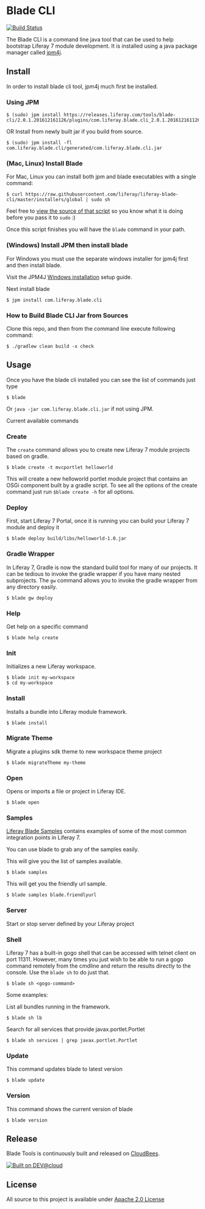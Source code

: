 # Blade CLI

[![Build Status](https://liferay-test-01.ci.cloudbees.com/job/liferay-blade-cli/badge/icon)](https://liferay-test-01.ci.cloudbees.com/job/liferay-blade-cli/)

The Blade CLI is a command line java tool that can be used to help bootstrap Liferay 7 module development.  It is installed using a java package manager called [jpm4j](https://www.jpm4j.org).

## Install 

In order to install blade cli tool, jpm4j much first be installed.

### Using JPM

```
$ (sudo) jpm install https://releases.liferay.com/tools/blade-cli/2.0.1.201612161126/plugins/com.liferay.blade.cli_2.0.1.201612161126.jar
```

OR Install from newly built jar if you build from source.

```
$ (sudo) jpm install -fl com.liferay.blade.cli/generated/com.liferay.blade.cli.jar
```


### (Mac, Linux) Install Blade
For Mac, Linux you can install both jpm and blade executables with a single command:

```
$ curl https://raw.githubusercontent.com/liferay/liferay-blade-cli/master/installers/global | sudo sh
```
Feel free to [view the source of that script](https://github.com/liferay/liferay-blade-cli/blob/master/installers/global) so you know what it is doing before you pass it to `sudo` :)

Once this script finishes you will have the `blade` command in your path.

### (Windows) Install JPM then install blade
For Windows you must use the separate windows installer for jpm4j first and then install blade.

Visit the JPM4J [Windows installation](https://www.jpm4j.org/#!/md/windows) setup guide.

Next install blade
```
$ jpm install com.liferay.blade.cli
```

### How to Build Blade CLI Jar from Sources

Clone this repo, and then from the command line execute following command:

```
$ ./gradlew clean build -x check
```

## Usage

Once you have the blade cli installed you can see the list of commands just type
```
$ blade
```

Or ```java -jar com.liferay.blade.cli.jar``` if not using JPM.

Current available commands

### Create

The ```create``` command allows you to create new Liferay 7 module projects based on gradle.

```
$ blade create -t mvcportlet helloworld 
```

This will create a new helloworld portlet module project that contains an OSGi component built by a gradle script.
 To see all the options of the create command just run ```$blade create -h``` for all options.

### Deploy

First, start Liferay 7 Portal, once it is running you can build your Liferay 7 module and deploy it

```
$ blade deploy build/libs/helloworld-1.0.jar
```

### Gradle Wrapper

In Liferay 7, Gradle is now the standard build tool for many of our projects.  It can be tedious to invoke the gradle wrapper if you have many nested subprojects.
The ```gw``` command allows you to invoke the gradle wrapper from any directory easily.

```
$ blade gw deploy 
```

###  Help

Get help on a specific command

```
$ blade help create 
```

###  Init

Initializes a new Liferay workspace.

```
$ blade init my-workspace
$ cd my-workspace
```

### Install

Installs a bundle into Liferay module framework.

```
$ blade install  
```

### Migrate Theme

Migrate a plugins sdk theme to new workspace theme project

```
$ blade migrateTheme my-theme 
```

### Open   

Opens or imports a file or project in Liferay IDE.

```
$ blade open 
```

###  Samples

[Liferay Blade Samples](https://github.com/liferay/liferay-blade-samples) contains examples of some of the most common integration points in Liferay 7.

You can use blade to grab any of the samples easily.

This will give you the list of samples available.

```
$ blade samples 
```

This will get you the friendly url sample.

```
$ blade samples blade.friendlyurl 
```

### Server 

Start or stop server defined by your Liferay project


### Shell

Liferay 7 has a built-in gogo shell that can be accessed with telnet client on port 11311.  However, many times you just wish
to be able to run a gogo command remotely from the cmdline and return the results directly to the console.  Use the ```blade sh``` to do just that.

```
$ blade sh <gogo-command>
```

Some examples:

List all bundles running in the framework.
```
$ blade sh lb
```

Search for all services that provide javax.portlet.Portlet
```
$ blade sh services | grep javax.portlet.Portlet
```

### Update 

This command updates blade to latest version

```
$ blade update
```

### Version

This command shows the current version of blade

```
$ blade version
```

## Release
Blade Tools is continuously built and released on [CloudBees](https://liferay-test-01.ci.cloudbees.com/job/liferay-blade-cli/).

[![Built on DEV@cloud](http://www.cloudbees.com/sites/default/files/Button-Built-on-CB-1.png)](http://www.cloudbees.com/foss/foss-dev.cb)

## License
All source to this project is available under [Apache 2.0 License](/LICENSE.txt)
